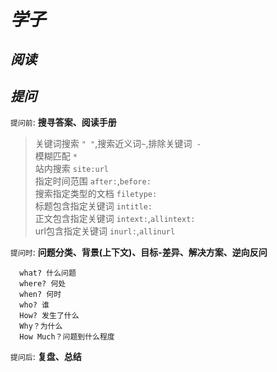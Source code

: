 # ***学子***

## ***阅读***

## ***提问***
`提问前`: **搜寻答案、阅读手册**
> 关键词搜索 `" "`,搜索近义词`~`,排除关键词` -`  
> 模糊匹配 `*`  
> 站内搜索 `site:url`  
> 指定时间范围 `after:`,`before:`  
> 搜索指定类型的文档 `filetype:`  
> 标题包含指定关键词 `intitle:`  
> 正文包含指定关键词 `intext:`,`allintext:`  
> url包含指定关键词 `inurl:`,`allinurl`

`提问时`: **问题分类、背景(上下文)、目标-差异、解决方案、逆向反问**
```
  what? 什么问题    
  where? 何处  
  when? 何时  
  who? 谁      
  How? 发生了什么   
  Why？为什么   
  How Much？问题到什么程度
```

`提问后`: **复盘、总结**